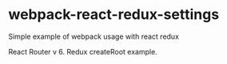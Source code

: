 # webpack-react-redux-settings
Simple example of webpack usage with react redux

React Router v 6.
Redux createRoot example.

